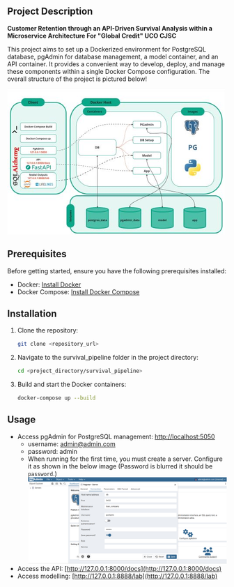 ## Project Description

**Customer Retention through an API-Driven Survival Analysis within a Microservice Architecture For "Global Credit" UCO CJSC**

This project aims to set up a Dockerized environment for PostgreSQL database, pgAdmin for database management, a model container, and an API container. It provides a convenient way to develop, deploy, and manage these components within a single Docker Compose configuration. The overall structure of the project is pictured below!

![Docker](images/docker.jpg)

## Prerequisites

Before getting started, ensure you have the following prerequisites installed:

- Docker: [Install Docker](https://docs.docker.com/get-docker/)
- Docker Compose: [Install Docker Compose](https://docs.docker.com/compose/install/)

## Installation

1. Clone the repository:
   ```bash
   git clone <repository_url>
   ```
2. Navigate to the survival_pipeline folder in the project directory:
   ```bash
   cd <project_directory/survival_pipeline>
   ```

3. Build and start the Docker containers:
   ```bash
   docker-compose up --build
   ```

## Usage

- Access pgAdmin for PostgreSQL management: [http://localhost:5050](http://localhost:5050)
    - username: admin@admin.com 
    - password: admin
    - When running for the first time, you must create a server. Configure it as shown in the below image (Password is blurred it should be `password`.)
    ![Server Setup](images/pgadmin_setup.png)
- Access the API: [http://127.0.0.1:8000/docs](http://127.0.0.1:8000/docs)
- Access modelling: [http://127.0.0.1:8888/lab](http://127.0.0.1:8888/lab)